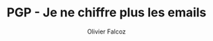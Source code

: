 ---
layout: post
title: "PGP - Je ne chiffre plus les emails"
link: "https://9x0rg.com/posts/tech/pgp-je-ne-chiffre-plus-les-emails"
author: "Olivier Falcoz"
published_date: "11/12/2024"
description: "[Spoiler]: Avant que le communauté des utilisateurs irréductibles de PGP2 ne me saute dessus à bras raccourcis, laissez-moi vous donner quelques éléments de contexte."
language: "fr"
categories: 
   - Liens
tags: "vie-privée chiffrement technologie numérique"
og-tags: "vie-privée chiffrement technologie numérique"
permalink: /:categories/:year/:month/:day/:title/
---